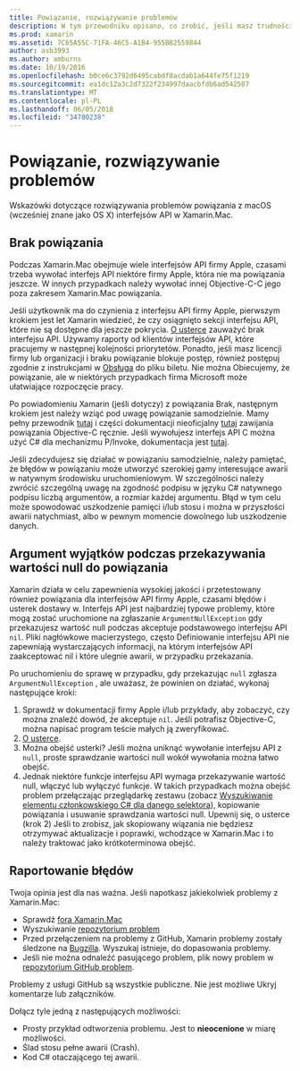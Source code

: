 ```yaml
---
title: Powiązanie, rozwiązywanie problemów
description: W tym przewodniku opisano, co zrobić, jeśli masz trudności powiązanie biblioteki języka Objective-C. W szczególności zawiera omówienie Brak powiązań, wyjątków argumentów podczas przekazywania wartości null do powiązania i raportowania błędów.
ms.prod: xamarin
ms.assetid: 7C65A55C-71FA-46C5-A1B4-955B82559844
author: asb3993
ms.author: amburns
ms.date: 10/19/2016
ms.openlocfilehash: b0ce6c3792d6495cabdf8acdab1a644fe75f1219
ms.sourcegitcommit: ea1dc12a3c2d7322f234997daacbfdb6ad542507
ms.translationtype: MT
ms.contentlocale: pl-PL
ms.lasthandoff: 06/05/2018
ms.locfileid: "34780238"
---
```

# <a name="binding-troubleshooting"></a>Powiązanie, rozwiązywanie problemów

Wskazówki dotyczące rozwiązywania problemów powiązania z macOS (wcześniej znane jako OS X) interfejsów API w Xamarin.Mac.

## <a name="missing-bindings"></a>Brak powiązania

Podczas Xamarin.Mac obejmuje wiele interfejsów API firmy Apple, czasami trzeba wywołać interfejs API niektóre firmy Apple, która nie ma powiązania jeszcze. W innych przypadkach należy wywołać innej Objective-C-C jego poza zakresem Xamarin.Mac powiązania.

Jeśli użytkownik ma do czynienia z interfejsu API firmy Apple, pierwszym krokiem jest let Xamarin wiedzieć, że czy osiągnięto sekcji interfejsu API, które nie są dostępne dla jeszcze pokrycia. [O usterce](#reporting-bugs) zauważyć brak interfejsu API. Używamy raporty od klientów interfejsów API, które pracujemy w następnej kolejności priorytetów. Ponadto, jeśli masz licencji firmy lub organizacji i braku powiązanie blokuje postęp, również postępuj zgodnie z instrukcjami w [Obsługa](http://xamarin.com/support) do pliku biletu. Nie można Obiecujemy, że powiązanie, ale w niektórych przypadkach firma Microsoft może ułatwiające rozpoczęcie pracy.

Po powiadomieniu Xamarin (jeśli dotyczy) z powiązania Brak, następnym krokiem jest należy wziąć pod uwagę powiązanie samodzielnie. Mamy pełny przewodnik [tutaj](~/cross-platform/macios/binding/overview.md) i części dokumentacji nieoficjalny [tutaj](http://brendanzagaeski.appspot.com/xamarin/0002.html) zawijania powiązania Objective-C ręcznie. Jeśli wywołujesz interfejs API C można użyć C# dla mechanizmu P/Invoke, dokumentacja jest [tutaj](http://www.mono-project.com/docs/advanced/pinvoke/).

Jeśli zdecydujesz się działać w powiązaniu samodzielnie, należy pamiętać, że błędów w powiązaniu może utworzyć szerokiej gamy interesujące awarii w natywnym środowisku uruchomieniowym. W szczególności należy zwrócić szczególną uwagę na zgodność podpisu w języku C# natywnego podpisu liczbą argumentów, a rozmiar każdej argumentu. Błąd w tym celu może spowodować uszkodzenie pamięci i/lub stosu i można w przyszłości awarii natychmiast, albo w pewnym momencie dowolnego lub uszkodzenie danych.

## <a name="argument-exceptions-when-passing-null-to-a-binding"></a>Argument wyjątków podczas przekazywania wartości null do powiązania

Xamarin działa w celu zapewnienia wysokiej jakości i przetestowany również powiązania dla interfejsów API firmy Apple, czasami błędów i usterek dostawy w. Interfejs API jest najbardziej typowe problemy, które mogą zostać uruchomione na zgłaszanie `ArgumentNullException` gdy przekazujesz wartość null podczas akceptuje podstawowego interfejsu API `nil`. Pliki nagłówkowe macierzystego, często Definiowanie interfejsu API nie zapewniają wystarczających informacji, na którym interfejsów API zaakceptować nil i które ulegnie awarii, w przypadku przekazania.

Po uruchomieniu do sprawę w przypadku, gdy przekazując `null` zgłasza `ArgumentNullException` , ale uważasz, że powinien on działać, wykonaj następujące kroki:

1. Sprawdź w dokumentacji firmy Apple i/lub przykłady, aby zobaczyć, czy można znaleźć dowód, że akceptuje `nil`. Jeśli potrafisz Objective-C, można napisać program teście małych ją zweryfikować.
2. [O usterce](#reporting-bugs).
3. Można obejść usterki? Jeśli można uniknąć wywołanie interfejsu API z `null`, proste sprawdzanie wartości null wokół wywołania można łatwo obejść.
4. Jednak niektóre funkcje interfejsu API wymaga przekazywanie wartość null, włączyć lub wyłączyć funkcje. W takich przypadkach można obejść problem przełączając przeglądarkę zestawu (zobacz [Wyszukiwanie elementu członkowskiego C# dla danego selektora](~/mac/app-fundamentals/mac-apis.md#finding_selector)), kopiowanie powiązania i usuwanie sprawdzania wartości null. Upewnij się, o usterce (krok 2) Jeśli to zrobisz, jak skopiowany wiązania nie będziesz otrzymywać aktualizacje i poprawki, wchodzące w Xamarin.Mac i to należy traktować jako krótkoterminowa obejść.

<a name="reporting-bugs"/>

## <a name="reporting-bugs"></a>Raportowanie błędów

Twoja opinia jest dla nas ważna. Jeśli napotkasz jakiekolwiek problemy z Xamarin.Mac:

- Sprawdź [fora Xamarin.Mac](https://forums.xamarin.com/categories/mac)
- Wyszukiwanie [repozytorium problem](https://github.com/xamarin/xamarin-macios/issues) 
- Przed przełączeniem na problemy z GitHub, Xamarin problemy zostały śledzone na [Bugzilla](https://bugzilla.xamarin.com/describecomponents.cgi). Wyszukaj istnieje, do dopasowania problemy.
- Jeśli nie można odnaleźć pasującego problem, plik nowy problem w [repozytorium GitHub problem](https://github.com/xamarin/xamarin-macios/issues/new).

Problemy z usługi GitHub są wszystkie publiczne. Nie jest możliwe Ukryj komentarze lub załączników. 

Dołącz tyle jedną z następujących możliwości:

- Prosty przykład odtworzenia problemu. Jest to **nieocenione** w miarę możliwości. 
- Ślad stosu pełne awarii (Crash).
- Kod C# otaczającego tej awarii. 
